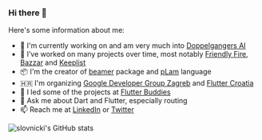 ### Hi there 👋

Here's some information about me:

- 🤖 I'm currently working on and am very much into [Doppelgangers AI](https://doppelgangers.ai/)
- 💼 I’ve worked on many projects over time, most notably [Friendly Fire](https://friendlyfireesports.com), [Bazzar](https://bazzar.hr) and [Keeplist](https://keeplist.io)
- 📦 I'm the creator of [beamer](https://github.com/slovnicki/beamer) package and [pLam](https://github.com/slovnicki/pLam) language
- 🇭🇷 I'm organizing [Google Developer Group Zagreb](https://www.meetup.com/gdg-zagreb/) and [Flutter Croatia](https://www.meetup.com/flutter-zg/)
- 🌱 I led some of the projects at [Flutter Buddies](https://github.com/Flutter-Buddies)
- 💬 Ask me about Dart and Flutter, especially routing
- 📫 Reach me at [LinkedIn](https://www.linkedin.com/in/slovnicki) or [Twitter](https://twitter.com/slovnicki)

![slovnicki's GitHub stats](https://github-readme-stats.vercel.app/api?username=slovnicki&count_private=true&show_icons=true&theme=dark)
